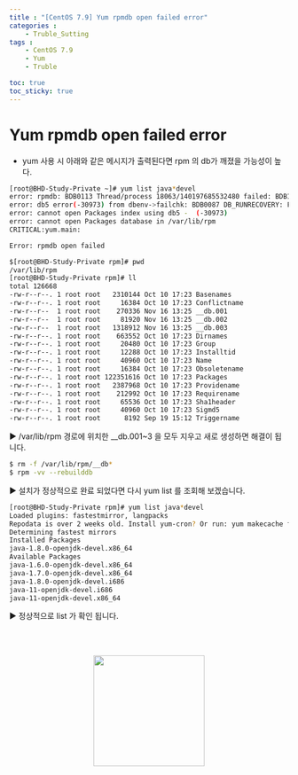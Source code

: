 ```yaml
---
title : "[CentOS 7.9] Yum rpmdb open failed error"
categories : 
    - Truble_Sutting
tags :
    - CentOS 7.9
    - Yum
    - Truble

toc: true
toc_sticky: true
---
```


# Yum rpmdb open failed error
- yum 사용 시 아래와 같은 메시지가 출력된다면 rpm 의 db가 깨졌을 가능성이 높다.

```bash
[root@BHD-Study-Private ~]# yum list java*devel
error: rpmdb: BDB0113 Thread/process 18063/140197685532480 failed: BDB1507 Thread died in Berkeley DB library
error: db5 error(-30973) from dbenv->failchk: BDB0087 DB_RUNRECOVERY: Fatal error, run database recovery
error: cannot open Packages index using db5 -  (-30973)
error: cannot open Packages database in /var/lib/rpm
CRITICAL:yum.main:

Error: rpmdb open failed
```
```bash
$[root@BHD-Study-Private rpm]# pwd
/var/lib/rpm
[root@BHD-Study-Private rpm]# ll
total 126668
-rw-r--r--. 1 root root   2310144 Oct 10 17:23 Basenames
-rw-r--r--. 1 root root     16384 Oct 10 17:23 Conflictname
-rw-r--r--  1 root root    270336 Nov 16 13:25 __db.001
-rw-r--r--  1 root root     81920 Nov 16 13:25 __db.002
-rw-r--r--  1 root root   1318912 Nov 16 13:25 __db.003
-rw-r--r--. 1 root root    663552 Oct 10 17:23 Dirnames
-rw-r--r--. 1 root root     20480 Oct 10 17:23 Group
-rw-r--r--. 1 root root     12288 Oct 10 17:23 Installtid
-rw-r--r--. 1 root root     40960 Oct 10 17:23 Name
-rw-r--r--. 1 root root     16384 Oct 10 17:23 Obsoletename
-rw-r--r--. 1 root root 122351616 Oct 10 17:23 Packages
-rw-r--r--. 1 root root   2387968 Oct 10 17:23 Providename
-rw-r--r--. 1 root root    212992 Oct 10 17:23 Requirename
-rw-r--r--. 1 root root     65536 Oct 10 17:23 Sha1header
-rw-r--r--. 1 root root     40960 Oct 10 17:23 Sigmd5
-rw-r--r--. 1 root root      8192 Sep 19 15:12 Triggername
```
▶ /var/lib/rpm 경로에 위치한 __db.001~3 을 모두 지우고 새로 생성하면 해결이 됩니다.

```bash
$ rm -f /var/lib/rpm/__db*
$ rpm -vv --rebuilddb
```

▶ 설치가 정상적으로 완료 되었다면 다시 yum list 를 조회해 보겠습니다.

```bash
[root@BHD-Study-Private rpm]# yum list java*devel
Loaded plugins: fastestmirror, langpacks
Repodata is over 2 weeks old. Install yum-cron? Or run: yum makecache fast
Determining fastest mirrors
Installed Packages
java-1.8.0-openjdk-devel.x86_64                                            1:1.8.0.382.b05-1.el7_9                                               @updates
Available Packages
java-1.6.0-openjdk-devel.x86_64                                            1:1.6.0.41-1.13.13.1.el7_3                                            base    
java-1.7.0-openjdk-devel.x86_64                                            1:1.7.0.261-2.6.22.2.el7_8                                            base    
java-1.8.0-openjdk-devel.i686                                              1:1.8.0.382.b05-1.el7_9                                               updates 
java-11-openjdk-devel.i686                                                 1:11.0.20.0.8-1.el7_9                                                 updates 
java-11-openjdk-devel.x86_64                                               1:11.0.20.0.8-1.el7_9                                                 updates 
```

▶ 정상적으로 list 가 확인 됩니다.

<br><br>
<div style="text-align:center;">
<img src="https://github.com/hyundo0630/hyundo0630.github.io/blob/main/images/%EA%B0%90%EC%82%AC%ED%95%A9%EB%8B%88%EB%8B%A4.gif?raw=true" width="200" height="200">
</div>